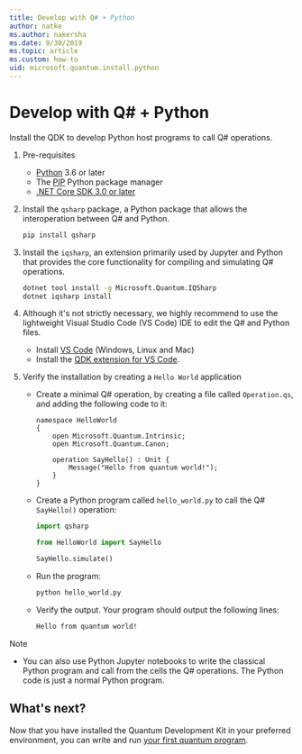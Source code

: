 ```yaml
---
title: Develop with Q# + Python
author: natke
ms.author: nakersha
ms.date: 9/30/2019
ms.topic: article
ms.custom: how-to
uid: microsoft.quantum.install.python
---
```


# Develop with Q# + Python

Install the QDK to develop Python host programs to call Q# operations.

1. Pre-requisites

    - [Python](https://www.python.org/downloads/) 3.6 or later
    - The [PIP](https://pip.pypa.io/en/stable/installing) Python package manager
    - [.NET Core SDK 3.0 or later](https://www.microsoft.com/net/download)


1. Install the `qsharp` package, a Python package that allows the interoperation between Q# and Python.

    ```bash
    pip install qsharp
    ```

1. Install the `iqsharp`, an extension primarily used by Jupyter and Python that provides the core functionality for compiling and simulating Q# operations.

    ```bash
    dotnet tool install -g Microsoft.Quantum.IQSharp
    dotnet iqsharp install
    ```
  
1. Although it's not strictly necessary, we highly recommend to use the lightweight Visual Studio Code (VS Code) IDE to edit the Q# and Python files.

    - Install [VS Code](https://code.visualstudio.com/download) (Windows, Linux and Mac)
    - Install the [QDK extension for VS Code](https://marketplace.visualstudio.com/items?itemName=quantum.quantum-devkit-vscode).

1. Verify the installation by creating a `Hello World` application

    - Create a minimal Q# operation, by creating a file called `Operation.qs`, and adding the following code to it:

        ```qsharp
        namespace HelloWorld
        {
            open Microsoft.Quantum.Intrinsic;
            open Microsoft.Quantum.Canon;

            operation SayHello() : Unit {
                Message("Hello from quantum world!");
            }
        }
        ```

    - Create a Python program called `hello_world.py` to call the Q# `SayHello()` operation:

        ```python
        import qsharp

        from HelloWorld import SayHello

        SayHello.simulate()
        ```

    - Run the program:

        ```bash
        python hello_world.py
        ```

    - Verify the output. Your program should output the following lines:

        ```bash
        Hello from quantum world!
       ```


> [!NOTE]
> * You can also use Python Jupyter notebooks to write the classical Python program and call from the cells the Q# operations. The Python code is just a normal Python program.

## What's next?

Now that you have installed the Quantum Development Kit in your preferred environment, you can write and run [your first quantum program](xref:microsoft.quantum.write-program).
